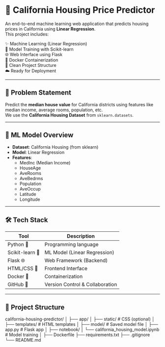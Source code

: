 # 🏡 California Housing Price Predictor

An end-to-end machine learning web application that predicts housing prices in California using **Linear Regression**.  
This project includes:

✨ Machine Learning (Linear Regression)  
🧪 Model Training with Scikit-learn  
🌐 Web Interface using Flask  
🐳 Docker Containerization  
📂 Clean Project Structure  
☁️ Ready for Deployment  

---

## 📌 Problem Statement

Predict the **median house value** for California districts using features like median income, average rooms, population, etc.  
We use the **California Housing Dataset** from `sklearn.datasets`.

---

## 🧠 ML Model Overview

- **Dataset**: California Housing (from sklearn)
- **Model**: Linear Regression
- **Features**:
  - MedInc (Median Income)
  - HouseAge
  - AveRooms
  - AveBedrms
  - Population
  - AveOccup
  - Latitude
  - Longitude

---

## 🛠️ Tech Stack

| Tool          | Description                       |
|---------------|-----------------------------------|
| Python 🐍      | Programming language              |
| Scikit-learn 🤖 | ML Model (Linear Regression)     |
| Flask 🌐       | Web Framework (Backend)           |
| HTML/CSS 🎨     | Frontend Interface               |
| Docker 🐳      | Containerization                  |
| GitHub 🔗      | Version Control & Collaboration   |

---

## 📂 Project Structure

california-housing-predictor/
│
├── app/
│ ├── static/ # CSS (optional)
│ ├── templates/ # HTML templates
│ ├── model/ # Saved model file
│ ├── app.py # Flask app
│
├── notebook/
│ └── california_housing_model.ipynb # Model training
│
├── Dockerfile
├── requirements.txt
├── .gitignore
└── README.md